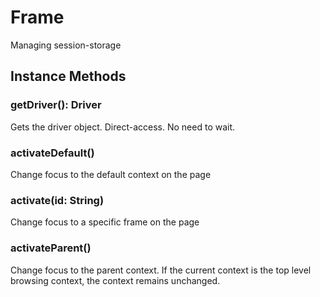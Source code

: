 # Frame

Managing session-storage

## Instance Methods

### getDriver(): Driver

Gets the driver object.
Direct-access. No need to wait.

### activateDefault()

Change focus to the default context on the page

### activate(id: String)

Change focus to a specific frame on the page

### activateParent()

Change focus to the parent context. If the current context is the top level browsing context, the context remains unchanged.
